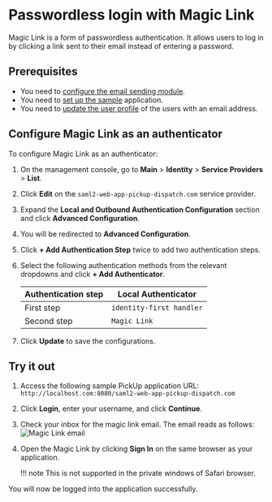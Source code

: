 # Passwordless login with Magic Link

Magic Link is a form of passwordless authentication. It allows users to log in by clicking a link sent to their email instead of entering a password.

## Prerequisites
- You need to [configure the email sending module](../../../deploy/configure-email-sending).
- You need to [set up the sample]({{base_path}}/guides/adaptive-auth/adaptive-auth-overview/#set-up-the-sample) application.
- You need to [update the user profile]({{base_path}}/guides/identity-lifecycles/update-profile) of the users with an email address.

## Configure Magic Link as an authenticator

To configure Magic Link as an authenticator:

1. On the management console, go to **Main** > **Identity** > **Service Providers** > **List**.

2. Click **Edit** on the `saml2-web-app-pickup-dispatch.com` service provider.

3. Expand the **Local and Outbound Authentication Configuration** section and click **Advanced Configuration**.

4. You will be redirected to **Advanced Configuration**.

5. Click **+ Add Authentication Step** twice to add two authentication steps.

6. Select the following authentication methods from the relevant dropdowns and click **+ Add Authenticator**.

    | Authentication step   | Local Authenticator      |
    |--------------------------|-----------------------|
    | First step    | `identity-first handler` |
    | Second step   | `Magic Link`             |

7. Click **Update** to save the configurations.

## Try it out

1. Access the following sample PickUp application URL: `http://localhost.com:8080/saml2-web-app-pickup-dispatch.com`
2. Click **Login**, enter your username, and click **Continue**.
3. Check your inbox for the magic link email. The email reads as follows:
    ![Magic Link email](../../assets/img/guides/magic-link-email.png)
4. Open the Magic Link by clicking **Sign In** on the same browser as your application.

   !!! note
        This is not supported in the private windows of Safari browser.

You will now be logged into the application successfully.
